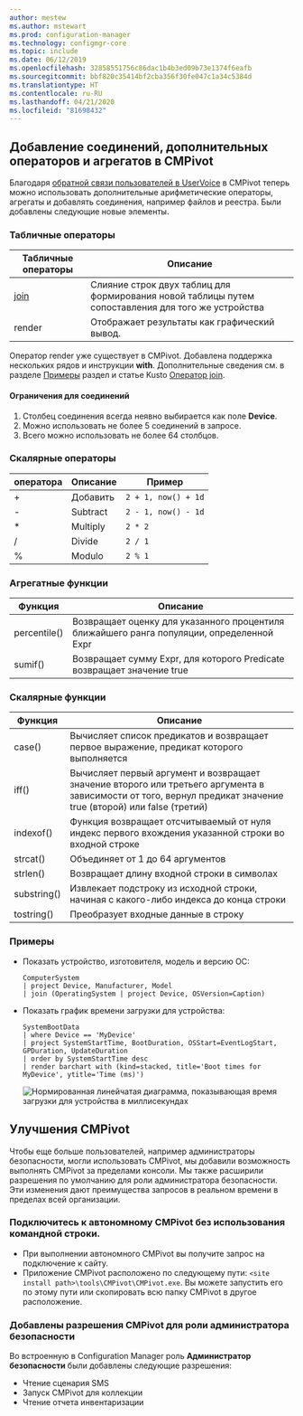 ```yaml
---
author: mestew
ms.author: mstewart
ms.prod: configuration-manager
ms.technology: configmgr-core
ms.topic: include
ms.date: 06/12/2019
ms.openlocfilehash: 32858551756c86dac1b4b3ed09b73e1374f6eafb
ms.sourcegitcommit: bbf820c35414bf2cba356f30fe047c1a34c5384d
ms.translationtype: HT
ms.contentlocale: ru-RU
ms.lasthandoff: 04/21/2020
ms.locfileid: "81698432"
---
```

## <a name="add-joins-additional-operators-and-aggregators-in-cmpivot"></a><a name="bkmk_cmpivot"></a> Добавление соединений, дополнительных операторов и агрегатов в CMPivot
<!--4054074-->
 Благодаря [обратной связи пользователей в UserVoice](https://configurationmanager.uservoice.com/forums/300492-ideas/suggestions/35636239-cmpivot-additional-operators-and-joins) в CMPivot теперь можно использовать дополнительные арифметические операторы, агрегаты и добавлять соединения, например файлов и реестра. Были добавлены следующие новые элементы.

### <a name="table-operators"></a>Табличные операторы

|Табличные операторы| Описание|
|-----|-----|
| [join](https://docs.microsoft.com/azure/kusto/query/joinoperator)| Слияние строк двух таблиц для формирования новой таблицы путем сопоставления для того же устройства|
|render|Отображает результаты как графический вывод.|

Оператор render уже существует в CMPivot. Добавлена поддержка нескольких рядов и инструкции **with**. Дополнительные сведения см. в разделе [Примеры](#bkmk_cmpivot-examples) раздел и статье Kusto [Оператор join](https://docs.microsoft.com/azure/kusto/query/joinoperator). 

#### <a name="limitations-for-joins"></a>Ограничения для соединений

1. Столбец соединения всегда неявно выбирается как поле **Device**.
1. Можно использовать не более 5 соединений в запросе.
1. Всего можно использовать не более 64 столбцов.

### <a name="scalar-operators"></a>Скалярные операторы

|оператора| Описание|Пример|
|-----|-----|-----|
| + | Добавить| `2 + 1, now() + 1d`|
| - |  Subtract| `2 - 1, now() - 1d`|
| * | Multiply| `2 * 2`|
| / | Divide | `2 / 1`|
| % | Modulo | `2 % 1`

### <a name="aggregation-functions"></a>Агрегатные функции

|Функция| Описание|
|-----|-----|
| percentile()| Возвращает оценку для указанного процентиля ближайшего ранга популяции, определенной Expr|
| sumif() | Возвращает сумму Expr, для которого Predicate возвращает значение true|

### <a name="scalar-functions"></a>Скалярные функции

|Функция| Описание|
|-----|-----|
| case()| Вычисляет список предикатов и возвращает первое выражение, предикат которого выполняется |
| iff() | Вычисляет первый аргумент и возвращает значение второго или третьего аргумента в зависимости от того, вернул предикат значение true (второй) или false (третий)|
 | indexof() | Функция возвращает отсчитываемый от нуля индекс первого вхождения указанной строки во входной строке|
| strcat() | Объединяет от 1 до 64 аргументов |
| strlen()| Возвращает длину входной строки в символах|
| substring() | Извлекает подстроку из исходной строки, начиная с какого-либо индекса до конца строки |
| tostring() | Преобразует входные данные в строку |


### <a name="examples"></a><a name="bkmk_cmpivot-examples"></a> Примеры

- Показать устройство, изготовителя, модель и версию ОС:

   ``` Kusto
   ComputerSystem
   | project Device, Manufacturer, Model
   | join (OperatingSystem | project Device, OSVersion=Caption)
   ```

- Показать график времени загрузки для устройства:

   ``` Kusto
   SystemBootData
   | where Device == 'MyDevice'
   | project SystemStartTime, BootDuration, OSStart=EventLogStart, GPDuration, UpdateDuration
   | order by SystemStartTime desc
   | render barchart with (kind=stacked, title='Boot times for MyDevice', ytitle='Time (ms)')
   ```
 
   ![Нормированная линейчатая диаграмма, показывающая время загрузки для устройства в миллисекундах](../../media/4054074-render-using-with-statement.png)


## <a name="improvements-to-cmpivot"></a>Улучшения CMPivot

Чтобы еще больше пользователей, например администраторы безопасности, могли использовать CMPivot, мы добавили возможность выполнять CMPivot за пределами консоли. Мы также расширили разрешения по умолчанию для роли администратора безопасности. Эти изменения дают преимущества запросов в реальном времени в пределах всей организации.

### <a name="connect-to-cmpivot-standalone-without-using-the-command-line"></a>Подключитесь к автономному CMPivot без использования командной строки.
<!--4619340-->

- При выполнении автономного CMPivot вы получите запрос на подключение к сайту. 
- Приложение CMPivot расположено по следующему пути: `<site install path>\tools\CMPivot\CMPivot.exe`. Вы можете запустить его по этому пути или скопировать всю папку CMPivot в другое расположение.
 
### <a name="added-cmpivot-permissions-to-the-security-administrator-role"></a>Добавлены разрешения CMPivot для роли администратора безопасности
<!--4683130-->

Во встроенную в Configuration Manager роль **Администратор безопасности** были добавлены следующие разрешения:
- Чтение сценария SMS
- Запуск CMPivot для коллекции
- Чтение отчета инвентаризации

